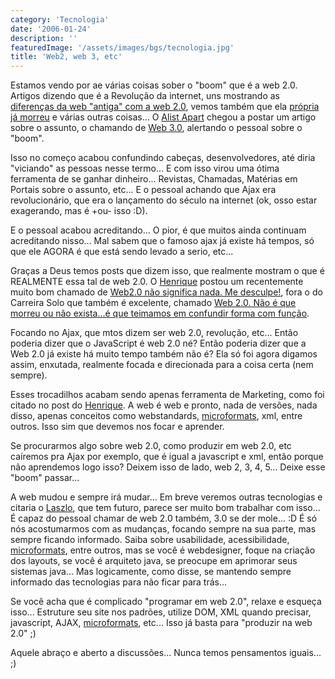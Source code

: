 ```yaml
---
category: 'Tecnologia'
date: '2006-01-24'
description: ''
featuredImage: '/assets/images/bgs/tecnologia.jpg'
title: 'Web2, web 3, etc'
---
```


Estamos vendo por ae várias coisas sober o "boom" que é a web 2.0. Artigos dizendo que é a Revolução da internet, uns mostrando as [diferenças da web "antiga" com a web 2.0](http://www.oreillynet.com/pub/a/oreilly/tim/news/2005/09/30/what-is-web-20.html), vemos também que ela [própria já morreu](http://www.readwriteweb.com/archives/web_20_is_dead.php) e várias outras coisas... O [Alist Apart](http://www.alistapart.com) chegou a postar um artigo sobre o assunto, o chamando de [Web 3.0](http://www.alistapart.com/articles/web3point0), alertando o pessoal sobre o "boom".

Isso no começo acabou confundindo cabeças, desenvolvedores, até diria "viciando" as pessoas nesse termo... E com isso virou uma ótima ferramenta de se ganhar dinheiro... Revistas, Chamadas, Matérias em Portais sobre o assunto, etc... E o pessoal achando que Ajax era revolucionário, que era o lançamento do século na internet (ok, osso estar exagerando, mas é +ou- isso :D).

E o pessoal acabou acreditando... O pior, é que muitos ainda continuam acreditando nisso... Mal sabem que o famoso ajax já existe há tempos, só que ele AGORA é que está sendo levado a serio, etc...

Graças a Deus temos posts que dizem isso, que realmente mostram o que é REALMENTE essa tal de web 2.0. O [Henrique](http://www.revolucao.etc.br) postou um recentemente muito bom chamado de [Web2.0 não significa nada. Me desculpe!](http://www.revolucao.etc.br/archives/web-20-nao-significa-nada-me-desculpe/), fora o do Carreira Solo que também é excelente, chamado [Web 2.0. Não é que morreu ou não exista...é que teimamos em confundir forma com função](http://www.carreirasolo.org/archives/web_20_nao_e_que_m.html).

Focando no Ajax, que mtos dizem ser web 2.0, revolução, etc... Então poderia dizer que o JavaScript é web 2.0 né? Então poderia dizer que a Web 2.0 já existe há muito tempo também não é? Ela só foi agora digamos assim, enxutada, realmente focada e direcionada para a coisa certa (nem sempre).

Esses trocadilhos acabam sendo apenas ferramenta de Marketing, como foi citado no post do [Henrique](http://www.revolucao.etc.br/archives/web-20-nao-significa-nada-me-desculpe/). A web é web e pronto, nada de versões, nada disso, apenas conceitos como webstandards, [microformats](http://www.microformats.org/), xml, entre outros. Isso sim que devemos nos focar e aprender.

Se procurarmos algo sobre web 2.0, como produzir em web 2.0, etc caíremos pra Ajax por exemplo, que é igual a javascript e xml, então porque não aprendemos logo isso? Deixem isso de lado, web 2, 3, 4, 5... Deixe esse "boom" passar...

A web mudou e sempre irá mudar... Em breve veremos outras tecnologias e citaria o [Laszlo](http://www.laszlosystems.com), que tem futuro, parece ser muito bom trabalhar com isso... É capaz do pessoal chamar de web 2.0 também, 3.0 se der mole... :D É só nós acostumarmos com as mudanças, focando sempre na sua parte, mas sempre ficando informado. Saiba sobre usabilidade, acessibilidade, [microformats](http://www.microformats.org/), entre outros, mas se você é webdesigner, foque na criação dos layouts, se você é arquiteto java, se preocupe em aprimorar seus sistemas java... Mas logicamente, como disse, se mantendo sempre informado das tecnologias para não ficar para trás...

Se você acha que é complicado "programar em web 2.0", relaxe e esqueça isso... Estruture seu site nos padrões, utilize DOM, XML quando precisar, javascript, AJAX, [microformats](http://www.microformats.org/), etc... Isso já basta para "produzir na web 2.0" ;)

Aquele abraço e aberto a discussões... Nunca temos pensamentos iguais... ;)
